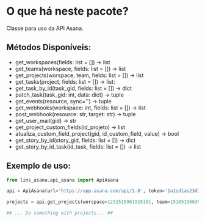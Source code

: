 O que há neste pacote?
============

Classe para uso da API Asana.

Métodos Disponíveis:
------------

- get_workspaces(fields: list = []) -> list
- get_teams(workspace, fields: list = []) -> list
- get_projects(worspace, team, fields: list = []) -> list
- get_tasks(project, fields: list = []) -> list:
- get_task_by_id(task_gid, fields: list = []) -> dict
- patch_task(task_gid: int, data: dict) -> tuple
- get_events(resource, sync='') -> tuple
- get_webhooks(workspace: int, fields: list = []) -> list
- post_webhook(resource: str, target: str) -> tuple
- get_user_mail(gid) -> str
- get_project_custom_fields(id_projeto) -> list
- atualiza_custom_field_project(gid, id_custom_field, value) -> bool
- get_story_by_id(story_gid, fields: list = []) -> dict
- get_story_by_id_task(id_task, fields: list = []) -> list

Exemplo de uso:
------------
```python
from lins_asana.api_asana import ApiAsana

api = ApiAsana(url='https://app.asana.com/api/1.0', token='1a1sd1as23d1as56d15615')

projects = api.get_projects(worspace=1231515961915181, team=1516519663541896)

## ... Do something with projects... ##
```

